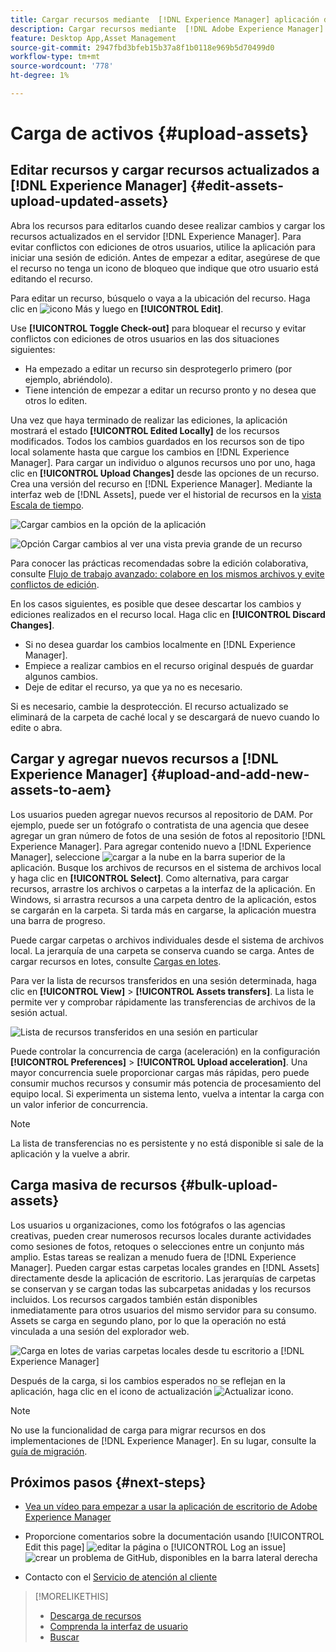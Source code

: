 ```yaml
---
title: Cargar recursos mediante  [!DNL Experience Manager] aplicación de escritorio
description: Cargar recursos mediante  [!DNL Adobe Experience Manager] aplicación de escritorio.
feature: Desktop App,Asset Management
source-git-commit: 2947fbd3bfeb15b37a8f1b0118e969b5d70499d0
workflow-type: tm+mt
source-wordcount: '778'
ht-degree: 1%

---
```



# Carga de activos {#upload-assets}

## Editar recursos y cargar recursos actualizados a [!DNL Experience Manager] {#edit-assets-upload-updated-assets}

Abra los recursos para editarlos cuando desee realizar cambios y cargar los recursos actualizados en el servidor [!DNL Experience Manager]. Para evitar conflictos con ediciones de otros usuarios, utilice la aplicación para iniciar una sesión de edición. Antes de empezar a editar, asegúrese de que el recurso no tenga un icono de bloqueo que indique que otro usuario está editando el recurso.

Para editar un recurso, búsquelo o vaya a la ubicación del recurso. Haga clic en ![icono Más](assets/do-not-localize/more2_da2.png) y luego en **[!UICONTROL Edit]**.

Use **[!UICONTROL Toggle Check-out]** para bloquear el recurso y evitar conflictos con ediciones de otros usuarios en las dos situaciones siguientes:

* Ha empezado a editar un recurso sin desprotegerlo primero (por ejemplo, abriéndolo).
* Tiene intención de empezar a editar un recurso pronto y no desea que otros lo editen.

Una vez que haya terminado de realizar las ediciones, la aplicación mostrará el estado **[!UICONTROL Edited Locally]** de los recursos modificados. Todos los cambios guardados en los recursos son de tipo local solamente hasta que cargue los cambios en [!DNL Experience Manager]. Para cargar un individuo o algunos recursos uno por uno, haga clic en **[!UICONTROL Upload Changes]** desde las opciones de un recurso. Crea una versión del recurso en [!DNL Experience Manager]. Mediante la interfaz web de [!DNL Assets], puede ver el historial de recursos en la [vista Escala de tiempo](https://experienceleague.adobe.com/en/docs/experience-manager-65/content/assets/using/activity-stream).

![Cargar cambios en la opción de la aplicación](assets/upload_changes_single1_da2.png "Cargar cambios en la aplicación")

![Opción Cargar cambios al ver una vista previa grande de un recurso](assets/upload_changes_single2_da2.png "Cargar cambios al ver una vista previa grande de un recurso")

Para conocer las prácticas recomendadas sobre la edición colaborativa, consulte [Flujo de trabajo avanzado: colabore en los mismos archivos y evite conflictos de edición](#adv-workflow-collaborate-avoid-conflicts).

En los casos siguientes, es posible que desee descartar los cambios y ediciones realizados en el recurso local. Haga clic en **[!UICONTROL Discard Changes]**.

* Si no desea guardar los cambios localmente en [!DNL Experience Manager].
* Empiece a realizar cambios en el recurso original después de guardar algunos cambios.
* Deje de editar el recurso, ya que ya no es necesario.

Si es necesario, cambie la desprotección. El recurso actualizado se eliminará de la carpeta de caché local y se descargará de nuevo cuando lo edite o abra.

## Cargar y agregar nuevos recursos a [!DNL Experience Manager] {#upload-and-add-new-assets-to-aem}

Los usuarios pueden agregar nuevos recursos al repositorio de DAM. Por ejemplo, puede ser un fotógrafo o contratista de una agencia que desee agregar un gran número de fotos de una sesión de fotos al repositorio [!DNL Experience Manager]. Para agregar contenido nuevo a [!DNL Experience Manager], seleccione ![cargar a la nube](assets/do-not-localize/upload_to_cloud_da2.png) en la barra superior de la aplicación. Busque los archivos de recursos en el sistema de archivos local y haga clic en **[!UICONTROL Select]**. Como alternativa, para cargar recursos, arrastre los archivos o carpetas a la interfaz de la aplicación. En Windows, si arrastra recursos a una carpeta dentro de la aplicación, estos se cargarán en la carpeta. Si tarda más en cargarse, la aplicación muestra una barra de progreso.

<!-- ![Download progress bar for large-sized assets](assets/upload_status_da2.png "Download progress bar for large-sized assets")
-->

Puede cargar carpetas o archivos individuales desde el sistema de archivos local. La jerarquía de una carpeta se conserva cuando se carga. Antes de cargar recursos en lotes, consulte [Cargas en lotes](#bulk-upload-assets).

Para ver la lista de recursos transferidos en una sesión determinada, haga clic en **[!UICONTROL View]** > **[!UICONTROL Assets transfers]**. La lista le permite ver y comprobar rápidamente las transferencias de archivos de la sesión actual.

![Lista de recursos transferidos en una sesión en particular](assets/assets_transfered_da2.png "Lista de recursos transferidos en una sesión en particular")

Puede controlar la concurrencia de carga (aceleración) en la configuración **[!UICONTROL Preferences]** > **[!UICONTROL Upload acceleration]**. Una mayor concurrencia suele proporcionar cargas más rápidas, pero puede consumir muchos recursos y consumir más potencia de procesamiento del equipo local. Si experimenta un sistema lento, vuelva a intentar la carga con un valor inferior de concurrencia.

>[!NOTE]
>
>La lista de transferencias no es persistente y no está disponible si sale de la aplicación y la vuelve a abrir.

## Carga masiva de recursos {#bulk-upload-assets}

Los usuarios u organizaciones, como los fotógrafos o las agencias creativas, pueden crear numerosos recursos locales durante actividades como sesiones de fotos, retoques o selecciones entre un conjunto más amplio. Estas tareas se realizan a menudo fuera de [!DNL Experience Manager]. Pueden cargar estas carpetas locales grandes en [!DNL Assets] directamente desde la aplicación de escritorio. Las jerarquías de carpetas se conservan y se cargan todas las subcarpetas anidadas y los recursos incluidos. Los recursos cargados también están disponibles inmediatamente para otros usuarios del mismo servidor para su consumo. Assets se carga en segundo plano, por lo que la operación no está vinculada a una sesión del explorador web.

![Carga en lotes de varias carpetas locales desde tu escritorio a [!DNL Experience Manager]](assets/upload_local_folders_da2.png "Carga en lotes de varias carpetas locales desde tu escritorio a Experience Manager")

Después de la carga, si los cambios esperados no se reflejan en la aplicación, haga clic en el icono de actualización ![Actualizar icono](assets/do-not-localize/refresh.png).

>[!NOTE]
>
>No use la funcionalidad de carga para migrar recursos en dos implementaciones de [!DNL Experience Manager]. En su lugar, consulte la [guía de migración](https://experienceleague.adobe.com/en/docs/experience-manager-65/content/assets/administer/assets-migration-guide).

## Próximos pasos {#next-steps}

* [Vea un vídeo para empezar a usar la aplicación de escritorio de Adobe Experience Manager](https://experienceleague.adobe.com/en/docs/experience-manager-learn/assets/creative-workflows/aem-desktop-app)

* Proporcione comentarios sobre la documentación usando [!UICONTROL Edit this page] ![editar la página](assets/do-not-localize/edit-page.png) o [!UICONTROL Log an issue] ![crear un problema de GitHub](assets/do-not-localize/github-issue.png), disponibles en la barra lateral derecha

* Contacto con el [Servicio de atención al cliente](https://experienceleague.adobe.com/es?support-solution=General#support)

>[!MORELIKETHIS]
>
>* [Descarga de recursos](/help/using/download-assets.md)
>* [Comprenda la interfaz de usuario](/help/using/user-interface.md)
>* [Buscar](/help/using/search.md)
